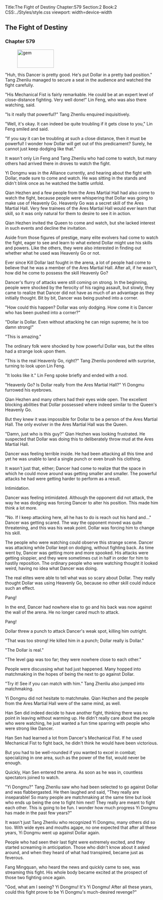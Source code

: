 Title:The Fight of Destiny 
Chapter:579 
Section:2 
Book:2 
CSS:../Styles/style.css 
viewport: width=device-width
  
## The Fight of Destiny
### Chapter 579
  
<figure>
	<img src="../Images/gem.gif" alt="gem" id="gem" width="120" height="60" />
</figure>
  

  
"Huh, this Dancer is pretty good. He's put Dollar in a pretty bad position." Tang Zhenliu managed to secure a seat in the audience and watched the fight carefully.

"His Mechanical Fist is fairly remarkable. He could be at an expert level of close-distance fighting. Very well done!" Lin Feng, who was also there watching, said.

"Is it really that powerful?" Tang Zhenliu enquired inquisitively.

"Well, it's okay. It can indeed be quite troubling if it gets close to you," Lin Feng smiled and said.

"If you say it can be troubling at such a close distance, then it must be powerful! I wonder how Dollar will get out of this predicament? Surely, he cannot just keep dodging like that."

It wasn't only Lin Feng and Tang Zhenliu who had come to watch, but many others had arrived there in droves to watch the fight.

Yi Dongmu was in the Alliance currently, and hearing about the fight with Dollar, made sure to come and watch. He was sitting in the stands and didn't blink once as he watched the battle unfold.

Qian Hezhen and a few people from the Ares Martial Hall had also come to watch the fight, because people were whispering that Dollar was going to make use of Heavenly Go. Heavenly Go was a secret skill of the Ares Martial Hall. Very few trainees of the Ares Martial Hall would ever learn that skill, so it was only natural for them to desire to see it in action.

Qian Hezhen invited the Queen to come and watch, but she lacked interest in such events and decline the invitation.

Aside from those figures of prestige, many elite evolvers had come to watch the fight, eager to see and learn to what extend Dollar might use his skills and powers. Like the others, they were also interested in finding out whether what he used was Heavenly Go or not.

Ever since Kill Dollar last fought in the arena, a lot of people had come to believe that he was a member of the Ares Martial Hall. After all, if he wasn't, how did he come to possess the skill Heavenly Go?

Dancer's flurry of attacks were still coming on strong. In the beginning, people were shocked by the ferocity of his raging assault, but slowly, they came to realize that Dancer did not have as much of an advantage as they initially thought. Bit by bit, Dancer was being pushed into a corner.

"How could this happen? Dollar was only dodging. How come it is Dancer who has been pushed into a corner?"

"Dollar is Dollar. Even without attacking he can reign supreme; he is too damn strong!"

"This is amazing."

The ordinary folk were shocked by how powerful Dollar was, but the elites had a strange look upon them.

"This is the real Heavenly Go, right?" Tang Zhenliu pondered with surprise, turning to look upon Lin Feng.

"It looks like it." Lin Feng spoke briefly and ended with a nod.

"Heavenly Go? Is Dollar really from the Ares Martial Hall?" Yi Dongmu furrowed his eyebrows.

Qian Hezhen and many others had their eyes wide open. The excellent blocking abilities that Dollar possessed where indeed similar to the Queen's Heavenly Go.

But they knew it was impossible for Dollar to be a person of the Ares Martial Hall. The only evolver in the Ares Martial Hall was the Queen.

"Damn, just who is this guy?" Qian Hezhen was looking frustrated. He suspected that Dollar was doing this to deliberately throw mud at the Ares Martial Hall.

Dancer was feeling terrible inside. He had been attacking all this time and yet he was unable to land a single punch or even brush his clothing.

It wasn't just that, either; Dancer had come to realize that the space in which he could move around was getting smaller and smaller. The powerful attacks he had were getting harder to perform as a result.

Intimidation.

Dancer was feeling intimidated. Although the opponent did not attack, the way he was dodging was forcing Dancer to alter his position. This made him think a lot more.

"No. If I keep attacking here, all he has to do is reach out his hand and..." Dancer was getting scared. The way the opponent moved was quite threatening, and this was his weak point. Dollar was forcing him to change his skill.

The people who were watching could observe this strange scene. Dancer was attacking while Dollar kept on dodging, without fighting back. As time went by, Dancer was getting more and more spooked. His attacks were getting sloppier, and they were sometimes cut in half in order for him to hastily reposition. The ordinary people who were watching thought it looked weird, having no idea what Dancer was doing.

The real elites were able to tell what was so scary about Dollar. They really thought Dollar was using Heavenly Go, because no other skill could induce such an effect.

Pang!

In the end, Dancer had nowhere else to go and his back was now against the wall of the arena. He no longer cared much to attack.

Pang!

Dollar threw a punch to attack Dancer's weak spot, killing him outright.

"That was too strong! He killed him in a punch; Dollar really is Dollar."

"The Dollar is real."

"The level gap was too far; they were nowhere close to each other."

People were discussing what had just happened. Many hopped into matchmaking in the hopes of being the next to go against Dollar.

"Try it! See if you can match with him." Tang Zhenliu also jumped into matchmaking.

Yi Dongmu did not hesitate to matchmake. Qian Hezhen and the people from the Ares Martial Hall were of the same mind, as well.

Han Sen did indeed decide to have another fight, thinking there was no point in leaving without warming up. He didn't really care about the people who were watching, he just wanted a fun time sparring with people who were strong like Dancer.

Han Sen had learned a lot from Dancer's Mechanical Fist. If he used Mechanical Fist to fight back, he didn't think he would have been victorious.

But you had to be well-rounded if you wanted to excel in combat; specializing in one area, such as the power of the fist, would never be enough.

Quickly, Han Sen entered the arena. As soon as he was in, countless spectators joined to watch.

"Yi Dongmu?" Tang Zhenliu saw who had been selected to go against Dollar and was flabbergasted. He then laughed and said, "They really are inseparable! So many people are matchmaking at the same time but look who ends up being the one to fight him next! They really are meant to fight each other. This is going to be fun. I wonder how much progress Yi Dongmu has made in the past few years?"

It wasn't just Tang Zhenliu who recognized Yi Dongmu, many others did so too. With wide eyes and mouths agape, no one expected that after all these years, Yi Dongmu went up against Dollar again.

People who had seen their last fight were extremely excited, and they started screaming in anticipation. Those who didn't know about it asked around, and when they heard of what had transpired, became just as feverous.

Fang Mingquan, who heard the news and quickly came to see, was streaming this fight. His whole body became excited at the prospect of those two fighting once again.

"God, what am I seeing? Yi Dongmu! It's Yi Dongmu! After all these years, could this fight prove to be Yi Dongmu's much-desired revenge?"